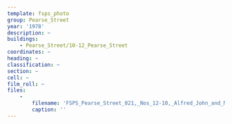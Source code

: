 ```yaml
---
template: fsps_photo
group: Pearse_Street
year: '1978'
description: ~
buildings:
    - Pearse_Street/10-12_Pearse_Street
coordinates: ~
heading: ~
classification: ~
section: ~
cell: ~
film_roll: ~
files:
    -
        filename: 'FSPS_Pearse_Street_021,_Nos_12-10,_Alfred_John_and_Mary_Barnes,_4-1-E,_1978.png'
        caption: ''
---
```

